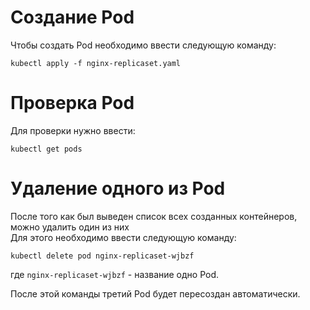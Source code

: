 # Создание Pod

Чтобы создать Pod необходимо ввести следующую команду:

`kubectl apply -f nginx-replicaset.yaml`

# Проверка Pod

Для проверки нужно ввести:

`kubectl get pods`

# Удаление одного из Pod

После того как был выведен список всех созданных контейнеров, можно удалить один из них\
Для этого необходимо ввести следующую команду:

`kubectl delete pod nginx-replicaset-wjbzf`

где `nginx-replicaset-wjbzf` - название одно Pod.

После этой команды третий Pod будет пересоздан автоматически.